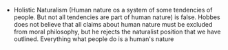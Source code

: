 - Holistic Naturalism (Human nature os a system of some tendencies of people. But not all tendencies are part of human nature) is false. Hobbes does not believe that all claims about human nature must be excluded from moral philosophy, but he rejects the naturalist position that we have outlined. Everything what people do is a human's nature